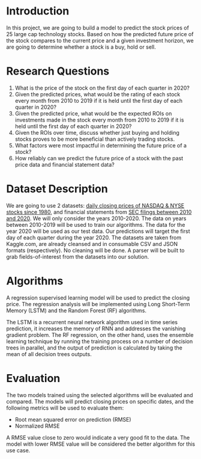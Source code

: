 # Introduction
In this project, we are going to build a model to predict the stock prices of 25 large cap technology stocks. Based on how the predicted future price of the stock compares to the current price and a given investment horizon, we are going to determine whether a stock is a buy, hold or sell.

# Research Questions
1. What is the price of the stock on the first day of each quarter in 2020?
2. Given the predicted prices, what would be the rating of each stock every month from 2010 to 2019 if it is held until the first day of each quarter in 2020?
3. Given the predicted price, what would be the expected ROIs on investments made in the stock every month from 2010 to 2019 if it is held until the first day of each quarter in 2020?
4. Given the ROIs over time, discuss whether just buying and holding stocks proves to be more beneficial than actively trading stocks. 
5. What factors were most impactful in determining the future price of a stock? 
6. How reliably can we predict the future price of a stock with the past price data and financial statement data? 

# Dataset Description
We are going to use 2 datasets: [daily closing prices of NASDAQ & NYSE stocks since 1980](https://www.kaggle.com/qks1lver/nasdaq-and-nyse-stocks-histories), and financial statements from [SEC filings between 2010 and 2020](https://www.kaggle.com/finnhub/reported-financials). We will only consider the years 2010-2020. The data on years between 2010-2019 will be used to train our algorithms. The data for the year 2020 will be used as our test data. Our predictions will target the first day of each quarter during the year 2020. The datasets are taken from Kaggle.com, are already cleansed and in consumable CSV and JSON formats (respectively). No cleaning will be done. A parser will be built to grab fields-of-interest from the datasets into our solution.

# Algorithms
A regression supervised learning model will be used to predict the closing price. The regression analysis will be implemented using Long Short-Term Memory (LSTM) and the Random Forest (RF) algorithms.

The LSTM is a recurrent neural network algorithm used in time series prediction, it increases the memory of RNN and addresses the vanishing gradient problem. The RF regression, on the other hand, uses the ensemble learning technique by running the training process on a number of decision trees in parallel, and the output of prediction is calculated by taking the mean of all decision trees outputs.

# Evaluation
The two models trained using the selected algorithms will be evaluated and compared. The models will predict closing prices on specific dates, and the following metrics will be used to evaluate them:
- Root mean squared error on prediction (RMSE)
- Normalized RMSE

A RMSE value close to zero would indicate a very good fit to the data. The model with lower RMSE value will be considered the better algorithm for this use case.
